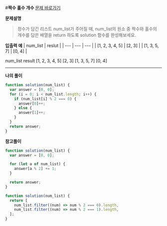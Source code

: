 #**짝수 홀수 개수**
[문제 바로가기](https://school.programmers.co.kr/learn/courses/30/lessons/120824)

**문제설명**

> 정수가 담긴 리스트 num_list가 주어질 때, num_list의 원소 중 짝수와 홀수의 개수를 담은 배열을 return 하도록 solution 함수를 완성해보세요.

**입출력 예**
| num_list | reslut |
| --- | --- | --- |
| [1, 2, 3, 4, 5] | [2, 3] |
| [1, 3, 5, 7] | [0, 4] |

num_list result
[1, 2, 3, 4, 5] [2, 3]
[1, 3, 5, 7] [0, 4]

---

**나의 풀이**

```javascript
function solution(num_list) {
  var answer = [0, 0];
  for (i = 0; i < num_list.length; i++) {
    if (num_list[i] % 2 === 0) {
      answer[0]++;
    } else {
      answer[1]++;
    }
  }
  return answer;
}
```

**참고풀이**

```javascript
function solution(num_list) {
  var answer = [0, 0];

  for (let a of num_list) {
    answer[a % 2] += 1;
  }

  return answer;
}
```

```javascript
function solution(num_list) {
  return [
    num_list.filter((num) => num % 2 === 0).length,
    num_list.filter((num) => num % 2 === 1).length,
  ];
}
```
